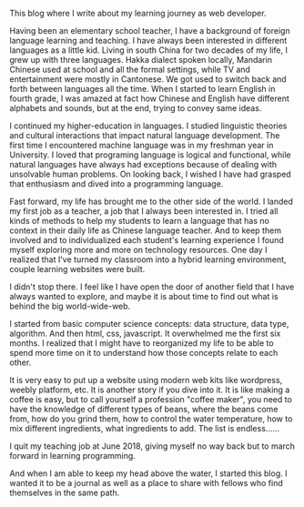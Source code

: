 This blog where I write about my learning journey as web developer.

Having been an elementary school teacher, I have a background of foreign language learning and teaching. 
I have always been interested in different languages as a little kid. Living in south China for two decades of my life,
I grew up with three languages. Hakka dialect spoken locally, Mandarin Chinese used at school and all the formal settings, 
while TV and entertainment were mostly in Cantonese. We got used to switch back and forth between languages all the time.
When I started to learn English in fourth grade, I was amazed at fact how Chinese and English have different alphabets 
and sounds, but at the end, trying to convey same ideas.

I continued my higher-education in languages. I studied linguistic theories and cultural interactions that impact 
natural language development. The first time I encountered machine language was in my freshman year in University. 
I loved that programing language is logical and functional, while natural languages have always had exceptions because 
of dealing with unsolvable human problems. On looking back, I wished I have had grasped that enthusiasm and dived 
into a programming language.

Fast forward, my life has brought me to the other side of the world. I landed my first job as a teacher, a job that 
I always been interested in. I tried all kinds of methods to help my students to learn a language that has no context 
in their daily life as Chinese language teacher. And to keep them involved and to individualized each student's learning
experience I found myself exploring more and more on technology resources. One day I realized that I've turned my 
classroom into a hybrid learning environment, couple learning websites were built.

I didn't stop there. I feel like I have open the door of another field that I have always wanted to explore, and maybe 
it is about time to find out what is behind the big world-wide-web.

I started from basic computer science concepts: data structure, data type, algorithm. And then html, css, javascript. 
It overwhelmed me the first six months. I realized that I might have to reorganized my life to be able to spend more 
time on it to understand how those concepts relate to each other.

It is very easy to put up a website using modern web kits like wordpress, weebly platform, etc. It is another story 
if you dive into it. It is like making a coffee is easy, but to call yourself a profession "coffee maker", you need to 
have the knowledge of different types of beans, where the beans come from, how do you grind them, how to control the 
water temperature, how to mix different ingredients, what ingredients to add. The list is endless……

I quit my teaching job at June 2018, giving myself no way back but to march forward in learning programming.

And when I am able to keep my head above the water, I started this blog. I wanted it to be a journal as well as a place 
to share with fellows who find themselves in the same path.
